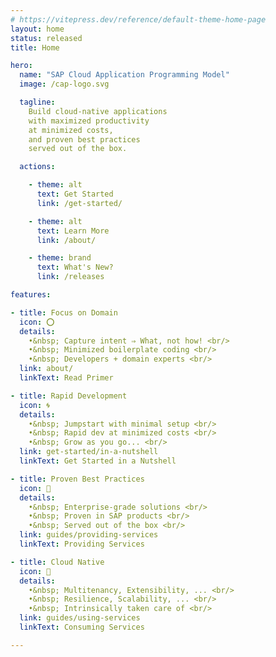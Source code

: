 ```yaml
---
# https://vitepress.dev/reference/default-theme-home-page
layout: home
status: released
title: Home

hero:
  name: "SAP Cloud Application Programming Model"
  image: /cap-logo.svg

  tagline:
    Build cloud-native applications
    with maximized productivity
    at minimized costs,
    and proven best practices
    served out of the box.

  actions:

    - theme: alt
      text: Get Started
      link: /get-started/

    - theme: alt
      text: Learn More
      link: /about/

    - theme: brand
      text: What's New?
      link: /releases

features:

- title: Focus on Domain
  icon: ⭕️
  details:
    •&nbsp; Capture intent ⇒ What, not how! <br/>
    •&nbsp; Minimized boilerplate coding <br/>
    •&nbsp; Developers + domain experts <br/>
  link: about/
  linkText: Read Primer

- title: Rapid Development
  icon: 🌀
  details:
    •&nbsp; Jumpstart with minimal setup <br/>
    •&nbsp; Rapid dev at minimized costs <br/>
    •&nbsp; Grow as you go... <br/>
  link: get-started/in-a-nutshell
  linkText: Get Started in a Nutshell

- title: Proven Best Practices
  icon: 🧩
  details:
    •&nbsp; Enterprise-grade solutions <br/>
    •&nbsp; Proven in SAP products <br/>
    •&nbsp; Served out of the box <br/>
  link: guides/providing-services
  linkText: Providing Services

- title: Cloud Native
  icon: 💯
  details:
    •&nbsp; Multitenancy, Extensibility, ... <br/>
    •&nbsp; Resilience, Scalability, ... <br/>
    •&nbsp; Intrinsically taken care of <br/>
  link: guides/using-services
  linkText: Consuming Services

---
```


<style>
.VPFeature .details li {
  white-space: nowrap;
}
</style>
